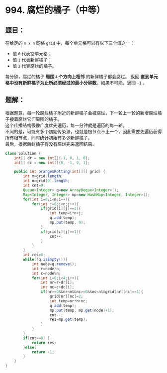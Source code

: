# 994. 腐烂的橘子（中等）
## 题目：
在给定的 `m x n` 网格 `grid` 中，每个单元格可以有以下三个值之一：
* 值 `0` 代表空单元格；
* 值 `1` 代表新鲜橘子；
* 值 `2` 代表腐烂的橘子。

每分钟，腐烂的橘子 **周围 `4` 个方向上相邻** 的新鲜橘子都会腐烂。
返回 **直到单元格中没有新鲜橘子为止所必须经过的最小分钟数**。如果不可能，返回 `-1` 。
## 题解：
根据题意，每一轮腐烂橘子附近的新鲜橘子会被腐烂，下一轮上一轮的新增腐烂橘子接着腐烂它们周围的橘子。\
这个传播结构很像广度优先遍历，每一分钟就是遍历的每一轮。\
不同的是，可能有多个初始传染源，也就是根节点不止一个，因此需要先遍历获得所有根节点，同时统计初始有多少新鲜橘子。\
最后，根据新鲜橘子有没有腐烂完来返回结果。
```java
class Solution {
    int[] dr = new int[]{-1, 0, 1, 0};
    int[] dc = new int[]{0, -1, 0, 1};

    public int orangesRotting(int[][] grid) {
        int m=grid.length;
        int n=grid[0].length;
        int cnt=0;
        Queue<Integer> q=new ArrayDeque<Integer>();
        Map<Integer, Integer> mp=new HashMap<Integer, Integer>();
        for(int i=0;i<m;i++){
            for(int j=0;j<n;j++){
                if(grid[i][j]==2){
                    int temp=i*n+j;
                    q.add(temp);
                    mp.put(temp, 0);
                }
                if(grid[i][j]==1){
                    cnt++;
                }
            }
        }
        int res=0;
        while(!q.isEmpty()){
            int node=q.remove();
            int r=node/n;
            int c=node%n;
            for(int i=0;i<4;i++){
                int nr=r+dr[i];
                int nc=c+dc[i];
                if(nr>=0&&nr<m&&nc>=0&&nc<n&&grid[nr][nc]==1){
                    grid[nr][nc]=2;
                    int temp=nr*n+nc;
                    q.add(temp);
                    mp.put(temp, mp.get(node)+1);
                    cnt--;
                    res=mp.get(temp);
                }
            }
        }
        if(cnt==0) {
            return res;
        }else{
            return -1;
        }
    }
}
```
